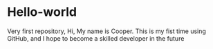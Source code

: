 # Hello-world
Very first repository, 
 Hi, My name is Cooper. 
 This is my fist time using GitHub, and
 I hope to become a skilled developer in the future
